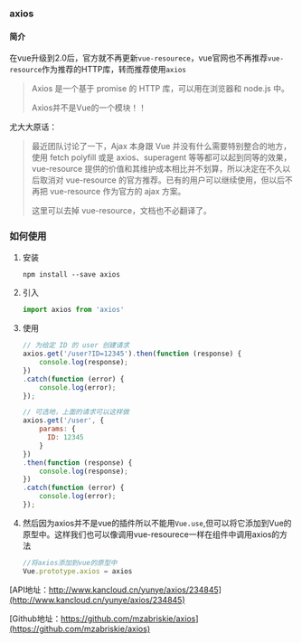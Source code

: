 ### axios

#### 简介

在vue升级到2.0后，官方就不再更新`vue-resourece`，vue官网也不再推荐`vue-resource`作为推荐的HTTP库，转而推荐使用`axios`

>   Axios 是一个基于 promise 的 HTTP 库，可以用在浏览器和 node.js 中。
>
>   Axios并不是Vue的一个模块！！



尤大大原话：

>   最近团队讨论了一下，Ajax 本身跟 Vue 并没有什么需要特别整合的地方，使用 fetch polyfill 或是 axios、superagent 等等都可以起到同等的效果，vue-resource 提供的价值和其维护成本相比并不划算，所以决定在不久以后取消对 vue-resource 的官方推荐。已有的用户可以继续使用，但以后不再把 vue-resource 作为官方的 ajax 方案。
>
>   这里可以去掉 vue-resource，文档也不必翻译了。



### 如何使用

1.  安装

    ```
    npm install --save axios
    ```

2. 引入

    ```javascript
    import axios from 'axios'
    ```

3. 使用

    ```javascript
    // 为给定 ID 的 user 创建请求
    axios.get('/user?ID=12345').then(function (response) {
        console.log(response);
    })
    .catch(function (error) {
        console.log(error);
    });

    // 可选地，上面的请求可以这样做
    axios.get('/user', {
        params: {
          ID: 12345
        }
    })
    .then(function (response) {
        console.log(response);
    })
    .catch(function (error) {
        console.log(error);
    });
    ```

4. 然后因为axios并不是vue的插件所以不能用`Vue.use`,但可以将它添加到Vue的原型中。这样我们也可以像调用vue-resourece一样在组件中调用axios的方法

    ```javascript
    //将axios添加到vue的原型中
    Vue.prototype.axios = axios
    ```

[API地址：http://www.kancloud.cn/yunye/axios/234845](http://www.kancloud.cn/yunye/axios/234845)

[Github地址：https://github.com/mzabriskie/axios](https://github.com/mzabriskie/axios)